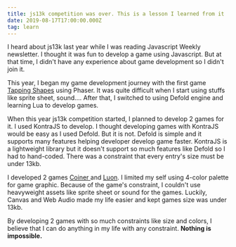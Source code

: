 ```yaml
---
title: js13k competition was over. This is a lesson I learned from it
date: 2019-08-17T17:00:00.000Z
tag: learn
---
```


I heard about js13k last year while I was reading Javascript Weekly newsletter. I thought it was fun to develop a game using Javascript. But at that time, I didn't have any experience about game development so I didn't join it.

This year, I began my game development journey with the first game [Tapping Shapes](https://tapping-shapes.surge.sh/) using Phaser. It was quite difficult when I start using stuffs like sprite sheet, sound.... After that, I switched to using Defold engine and learning Lua to develop games.

When this year js13k competition started, I planned to develop 2 games for it. I used KontraJS to develop. I thought developing games with KontraJS would be easy as I used Defold. But it is not. Defold is simple and it supports many features helping developer develop game faster. KontraJS is a lightweight library but it doesn't support so much features like Defold so I had to hand-coded. There was a constraint that every entry's size must be under 13kb.

I developed 2 games [Coiner ](http://js13kgames.com/entries/coiner)and [Luon](http://js13kgames.com/entries/luon). I limited my self using 4-color palette for game graphic. Because of the game's constraint, I couldn't use heavyweight assets like sprite sheet or sound for the games. Luckily, Canvas and Web Audio made my life easier and kept games size was under 13kb.

By developing 2 games with so much constraints like size and colors, I believe that I can do anything in my life with any constraint. **Nothing is impossible.**
